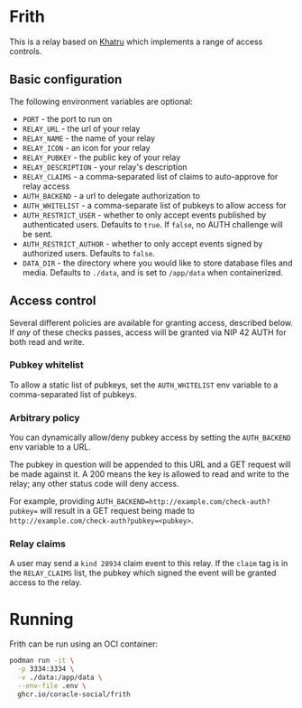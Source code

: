 # Frith

This is a relay based on [Khatru](https://github.com/fiatjaf/khatru) which implements a range of access controls.

## Basic configuration

The following environment variables are optional:

- `PORT` - the port to run on
- `RELAY_URL` - the url of your relay
- `RELAY_NAME` - the name of your relay
- `RELAY_ICON` - an icon for your relay
- `RELAY_PUBKEY` - the public key of your relay
- `RELAY_DESCRIPTION` - your relay's description
- `RELAY_CLAIMS` - a comma-separated list of claims to auto-approve for relay access
- `AUTH_BACKEND` - a url to delegate authorization to
- `AUTH_WHITELIST` - a comma-separate list of pubkeys to allow access for
- `AUTH_RESTRICT_USER` - whether to only accept events published by authenticated users. Defaults to `true`. If `false`, no AUTH challenge will be sent.
- `AUTH_RESTRICT_AUTHOR` - whether to only accept events signed by authorized users. Defaults to `false`.
- `DATA_DIR` - the directory where you would like to store database files and media. Defaults to `./data`, and is set to `/app/data` when containerized.

## Access control

Several different policies are available for granting access, described below. If _any_ of these checks passes, access will be granted via NIP 42 AUTH for both read and write.

### Pubkey whitelist

To allow a static list of pubkeys, set the `AUTH_WHITELIST` env variable to a comma-separated list of pubkeys.

### Arbitrary policy

You can dynamically allow/deny pubkey access by setting the `AUTH_BACKEND` env variable to a URL.

The pubkey in question will be appended to this URL and a GET request will be made against it. A 200 means the key is allowed to read and write to the relay; any other status code will deny access.

For example, providing `AUTH_BACKEND=http://example.com/check-auth?pubkey=` will result in a GET request being made to `http://example.com/check-auth?pubkey=<pubkey>`.

### Relay claims

A user may send a `kind 28934` claim event to this relay. If the `claim` tag is in the `RELAY_CLAIMS` list, the pubkey which signed the event will be granted access to the relay.

# Running

Frith can be run using an OCI container:

```sh
podman run -it \
  -p 3334:3334 \
  -v ./data:/app/data \
  --env-file .env \
  ghcr.io/coracle-social/frith
```
